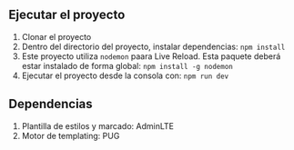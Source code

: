 ## Ejecutar el proyecto
1. Clonar el proyecto
2. Dentro del directorio del proyecto, instalar dependencias: `npm install`
3. Este proyecto utiliza `nodemon` paara Live Reload. Esta paquete deberá estar instalado de forma global: `npm install -g nodemon`
4. Ejecutar el proyecto desde la consola con: `npm run dev`

## Dependencias
1. Plantilla de estilos y marcado: AdminLTE
2. Motor de templating: PUG

